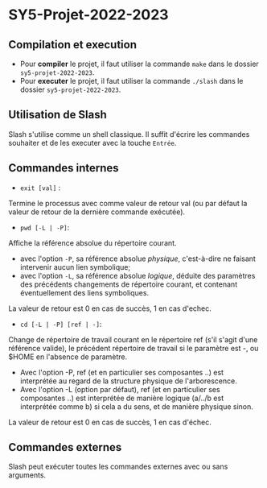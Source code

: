 # SY5-Projet-2022-2023

## Compilation et execution

- Pour __compiler__ le projet, il faut utiliser la commande `make` dans le dossier `sy5-projet-2022-2023`.
- Pour __executer__ le projet, il faut utiliser la commande `./slash` dans le dossier `sy5-projet-2022-2023`.

## Utilisation de Slash

Slash s'utilise comme un shell classique. Il suffit d'écrire les commandes souhaiter et de les executer avec la touche `Entrée`.

## Commandes internes

- `exit [val]` : 

Termine le processus avec comme valeur de retour val (ou par défaut la valeur de retour de la dernière commande exécutée).

- `pwd [-L | -P]`: 

Affiche la référence absolue du répertoire courant. 

- avec l'option `-P`, sa référence absolue *physique*, c'est-à-dire ne faisant intervenir aucun lien symbolique;
- avec l'option `-L`, sa référence absolue *logique*, déduite des paramètres des précédents changements de répertoire courant, et contenant éventuellement des liens symboliques.

La valeur de retour est 0 en cas de succès, 1 en cas d'echec.

- `cd [-L | -P] [ref | -]`: 

Change de répertoire de travail courant en le répertoire ref (s'il s'agit d'une référence valide), le précédent répertoire de travail si le paramètre est -, ou $HOME en l'absence de paramètre. 

- Avec l'option -P, ref (et en particulier ses composantes ..) est interprétée au regard de la structure physique de l'arborescence. 
- Avec l'option -L (option par défaut), ref (et en particulier ses composantes ..) est interprétée de manière logique (a/../b est interprétée comme b) si cela a du sens, et de manière physique sinon. 

La valeur de retour est 0 en cas de succès, 1 en cas d'échec.

## Commandes externes

Slash peut exécuter toutes les commandes externes avec ou sans arguments.
